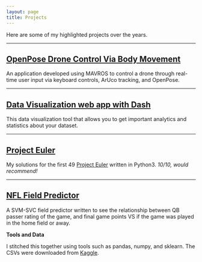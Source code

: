 ```yaml
---
layout: page
title: Projects
---
```

Here are some of my highlighted projects over the years.

<hr>

## [OpenPose Drone Control Via Body Movement](https://github.com/SatishUpadhyaya/Robotics-Final-Project)

An application developed using MAVROS to control a drone through real-time user input via keyboard controls, ArUco tracking, and OpenPose.

<hr>

## [Data Visualization web app with Dash](https://github.com/SatishUpadhyaya/GWDataVisualizer)

This data visualization tool that allows you to get important analytics and statistics about your dataset.

<hr>

## [Project Euler](https://github.com/SatishUpadhyaya/ProjectEuler)

My solutions for the first 49 <a href="https://projecteuler.net/" target="_blank">Project Euler</a> written in Python3. *10/10, would recommend!*

<hr>

## [NFL Field Predictor](https://github.com/SatishUpadhyaya/NFL_HomeFieldPredictor)

A SVM-SVC field predictor written to see the relationship between QB passer rating of the game, and final game points VS if the game was played in the home field or away.

**Tools and Data**

I stitched this together using tools such as pandas, numpy, and sklearn.
The CSVs were downloaded from <a href="https://www.kaggle.com/speckledpingu/nfl-qb-stats" target="_blank">Kaggle</a>.